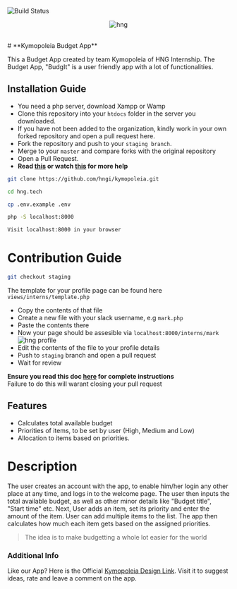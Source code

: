 ![Build Status](C:\Users\Michaelzy\Downloads\Homepage.png)
<div align="center">

![hng](https://res.cloudinary.com/iambeejayayo/image/upload/v1554240066/brand-logo.png)

<br>

</div>
# **Kymopoleia Budget App**

This a Budget App created by team Kymopoleia of HNG Internship. The Budget App, "BudgIt" is a user friendly app with a lot 
of functionalities.

## Installation Guide

- You need a php server, download Xampp or Wamp
- Clone this repository into your `htdocs`  folder in the server you downloaded.
- If you have not been added to the organization, kindly work in your own forked repository and open a pull request here.
- Fork the repository and push to your `staging branch`.
- Merge to your `master` and compare forks with the original repository
- Open a Pull Request.
- **Read [this](https://help.github.com/en/articles/creating-a-pull-request-from-a-fork) or watch [this](https://www.youtube.com/watch?v=G1I3HF4YWEw) for more help**
```bash
git clone https://github.com/hngi/kymopoleia.git
```

```bash
cd hng.tech
```

```bash
cp .env.example .env
```

```bash
php -S localhost:8000
```

```bash
Visit localhost:8000 in your browser
```
# Contribution Guide

```bash
git checkout staging
```

The template for your profile page can be found here
`views/interns/template.php`

- Copy the contents of that file
- Create a new file with your slack username, e.g `mark.php`
- Paste the contents there
- Now your page should be assesible via `localhost:8000/interns/mark`
  ![hng profile](https://res.cloudinary.com/iambeejayayo/image/upload/v1554302765/download.png)
- Edit the contents of the file to your profile details
- Push to `staging` branch and open a pull request
- Wait for review

**Ensure you read this doc [here](https://docs.google.com/document/d/1TxZqGLsut4ZVJEP6xF-DZGq3goaHfQ2phF-1I3YbrNc/edit?usp=sharing) for complete instructions** <br>
Failure to do this will warant closing your pull request

## Features
 - Calculates total available budget
 - Priorities of items, to be set by user (High, Medium and Low)
 - Allocation to items based on priorities.

# Description
The user creates an account with the app, to enable him/her login any other place at any time, and logs in to the welcome
page. The user then inputs the total available budget, as well as other minor details like "Budget title", "Start time" 
etc. Next, User adds an item, set its priority and enter the amount of the item. User can add multiple items to the list.
The app then calculates how much each item gets based on the assigned priorities.



> The idea is to make budgetting a whole lot 
> easier for the world

### Additional Info

Like our App? Here is the Official [Kymopoleia Design Link](https://www.figma.com/file/gIV5vWqxpiz6lrpu8OqDoI/Budget-app?node-id=8%3A3). Visit it to suggest ideas, rate and leave a comment on the app.

